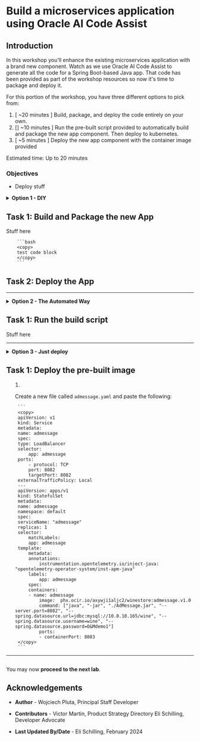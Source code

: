 # Build a microservices application using Oracle AI Code Assist 

## Introduction

In this workshop you'll enhance the existing microservices application with a brand new component. Watch as we use Oracle AI Code Assist to generate all the code for a Spring Boot-based Java app. That code has been provided as part of the workshop resources so now it's time to package and deploy it.

For this portion of the workshop, you have three different options to pick from:
1. [ ~20 minutes ] Build, package, and deploy the code entirely on your own.
2. [] ~10 minutes ] Run the pre-built script provided to automatically build and package the new app component. Then deploy to kubernetes.
3. [ ~5 minutes ] Deploy the new app component with the container image provided

Estimated time: Up to 20 minutes

### Objectives

* Deploy stuff

<details><summary><b>Option 1 - DIY</b><summary>

## Task 1: Build and Package the new App

Stuff here

        ```bash
        <copy>
        test code block
        </copy>
        ```

## Task 2: Deploy the App

---

</details>

<details><summary><b>Option 2 - The Automated Way</b><summary>

## Task 1: Run the build script

Stuff here

---

</details>

<details><summary><b>Option 3 - Just deploy</b><summary>

## Task 1: Deploy the pre-built image

1. Create a new file called `admessage.yaml` and paste the following:

        ```
        <copy>
        apiVersion: v1
        kind: Service
        metadata:
        name: admessage
        spec:
        type: LoadBalancer
        selector:
            app: admessage
        ports:
            - protocol: TCP
            port: 8082
            targetPort: 8082
        externalTrafficPolicy: Local
        ---
        apiVersion: apps/v1
        kind: StatefulSet
        metadata:
        name: admessage
        namespace: default 
        spec:
        serviceName: "admessage"
        replicas: 1
        selector:
            matchLabels:
            app: admessage
        template:
            metadata:
            annotations:
                instrumentation.opentelemetry.io/inject-java: "opentelemetry-operator-system/inst-apm-java"
            labels:
                app: admessage
            spec:
            containers:
            - name: admessage
                image:  phx.ocir.io/axywji1aljc2/winestore:admessage.v1.0
                command: ["java", "-jar", "./AdMessage.jar", "--server.port=8082", "--spring.datasource.url=jdbc:mysql://10.0.10.165/wine", "--spring.datasource.username=wine", "--spring.datasource.password=O&Mdemo1"]
                ports:
                - containerPort: 8083
        </copy>
        ```

---

</details>


You may now **proceed to the next lab**.

## Acknowledgements

* **Author** - Wojciech Pluta, Principal Staff Developer
- **Contributors** -
Victor Martin, Product Strategy Directory 
Eli Schilling, Developer Advocate
* **Last Updated By/Date** - Eli Schilling, February 2024
